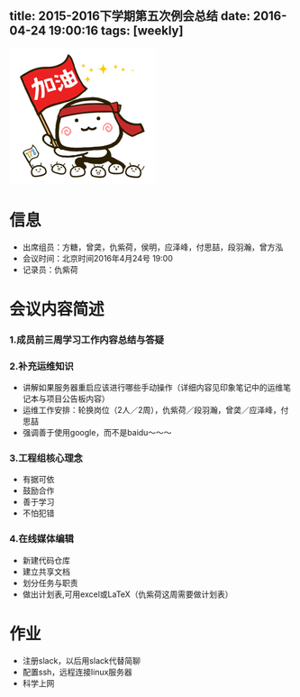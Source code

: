 title: 2015-2016下学期第五次例会总结
date: 2016-04-24 19:00:16
tags: [weekly]
---
![奋斗～～～](/img/fighting.png)
# 信息
-  出席组员：方糖，曾䶮，仇紫荷，侯明，应泽峰，付思喆，段羽瀚，曾方泓
-  会议时间：北京时间2016年4月24号 19:00
-  记录员：仇紫荷

# 会议内容简述
### 1.成员前三周学习工作内容总结与答疑
### 2.补充运维知识
- 讲解如果服务器重启应该进行哪些手动操作（详细内容见印象笔记中的运维笔记本与项目公告板内容）
- 运维工作安排：轮换岗位（2人／2周），仇紫荷／段羽瀚，曾䶮／应泽峰，付思喆
- 强调善于使用google，而不是baidu～～～

### 3.工程组核心理念
- 有据可依
- 鼓励合作
- 善于学习
- 不怕犯错

### 4.在线媒体编辑
- 新建代码仓库
- 建立共享文档
- 划分任务与职责
- 做出计划表,可用excel或LaTeX（仇紫荷这周需要做计划表）

# 作业
-  注册slack，以后用slack代替简聊
-  配置ssh，远程连接linux服务器
-  科学上网
